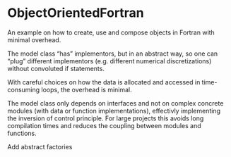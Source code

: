 # ObjectOrientedFortran
An example on how to create, use and compose objects in Fortran with minimal overhead.

The model class “has” implementors, but in an abstract way, so one can “plug” different implementors (e.g. different numerical discretizations) without convoluted if statements. 

With careful choices on how the data is allocated and accessed in time-consuming loops, the overhead is minimal.

The model class only depends on interfaces and not on complex concrete modules (with data or function implementations), effectivly implementing the inversion of control principle. For large projects this avoids long compilation times and reduces the coupling between modules and functions.

Add abstract factories
